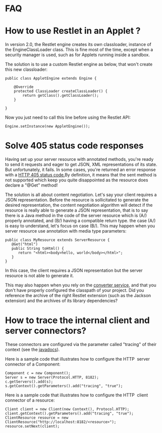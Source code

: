 FAQ
===

How to use Restlet in an Applet ?
=================================

In version 2.0, the Restlet engine creates its own classloader, instance
of the EngineClassLoader class. This is fine most of the time, except
when a security manager is used, such as for Applets running inside a
sandbox.

The solution is to use a custom Restlet engine as below, that won't
create this new classloader:

    public class AppletEngine extends Engine {

        @Override
        protected ClassLoader createClassLoader() {
            return getClass().getClassLoader();
        }

    }

Now you just need to call this line before using the Restlet API:

    Engine.setInstance(new AppletEngine());

Solve 405 status code responses
===============================

Having set up your server resource with annotated methods, you're ready
to send it requests and eager to get JSON, XML representations of its
state. But unfortunately, it fails. In some cases, you're returned an
error response with a [HTTP 405 status
code.](http://www.w3.org/Protocols/rfc2616/rfc2616-sec10.html#sec10.4.6)By
definition, it means that the sent method is not supported which keep
you quite disappointed as the resource does declare a "@Get" method!

The solution is all about content negotiation. Let's say your client
requires a JSON representation. Before the resource is sollicitated to
generate the desired representation, the content negotiation algorithm
will detect if the resource is really able to generate a JSON
representation, that is to say there is a Java method in the code of the
server resource which is (A/) properly annotated, and (B/) having a
compatible return type. the case (A/) is easy to understand, let's focus
on case (B/). This may happen when you server resource use annotation
with media type parameters:

~~~~ {.brush: .java}
public class MyResource extends ServerResource {
   @Get("html")
   public String toHtml() {
      return "<html><body>hello, world</body></html>";
   }
}
~~~~

In this case, the client requires a JSON representation but the server
resource is not able to generate it.

This may also happen when you rely on the [converter
service](http://wiki.restlet.org/docs_2.0/13-restlet/27-restlet/331-restlet/360-restlet.html),
and that you don't have properly configured the classpath of your
project. Did you reference the archive of the right Restlet extension
(such as the Jackson extension) and the archives of its library
dependencies?

How to trace the internal client and server connectors?
=======================================================

These connectors are configured via the parameter called "tracing" of
their context (see the
[javadocs](http://www.restlet.org/documentation/2.1/jse/engine/org/restlet/engine/connector/BaseHelper.html)).

Here is a sample code that illustrates how to configure the HTTP  server
connector of a Component:

    Component c = new Component();
    Server s = new Server(Protocol.HTTP, 8182);
    c.getServers().add(s);
    s.getContext().getParameters().add("tracing", "true");

Here is a sample code that illustrates how to configure the HTTP  client
connector of a resource:

    Client client = new Client(new Context(), Protocol.HTTP);
    client.getContext().getParameters().add("tracing", "true");
    ClientResource resource = new ClientResource("http://localhost:8182/<resource>");
    resource.setNext(client);

